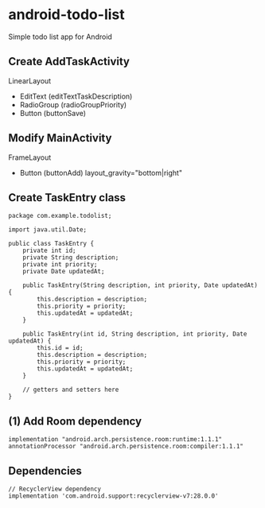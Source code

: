 # android-todo-list

Simple todo list app for Android

## Create AddTaskActivity

LinearLayout
- EditText (editTextTaskDescription)
- RadioGroup (radioGroupPriority)
- Button (buttonSave)
    
## Modify MainActivity

FrameLayout
- Button (buttonAdd) layout_gravity="bottom|right"

## Create TaskEntry class

    package com.example.todolist;

    import java.util.Date;

    public class TaskEntry {
        private int id;
        private String description;
        private int priority;
        private Date updatedAt;

        public TaskEntry(String description, int priority, Date updatedAt) {
            this.description = description;
            this.priority = priority;
            this.updatedAt = updatedAt;
        }

        public TaskEntry(int id, String description, int priority, Date updatedAt) {
            this.id = id;
            this.description = description;
            this.priority = priority;
            this.updatedAt = updatedAt;
        }

        // getters and setters here
    }

## (1) Add Room dependency

    implementation "android.arch.persistence.room:runtime:1.1.1"
    annotationProcessor "android.arch.persistence.room:compiler:1.1.1"

## Dependencies

    // RecyclerView dependency
    implementation 'com.android.support:recyclerview-v7:28.0.0'

